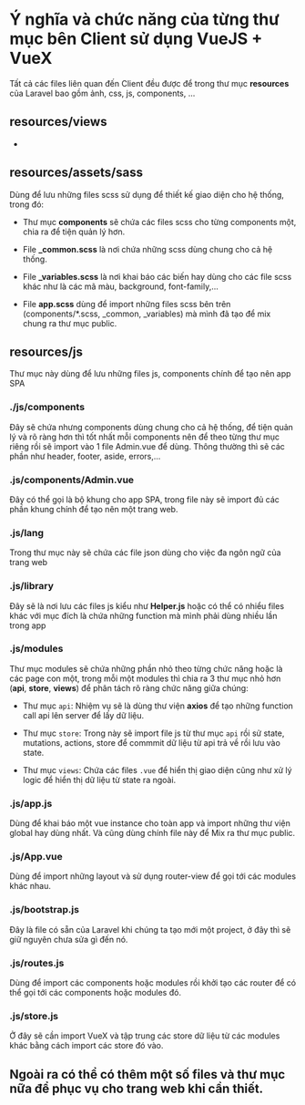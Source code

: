 # Ý nghĩa và chức năng của từng thư mục bên Client sử dụng VueJS + VueX

Tất cả các files liên quan đến Client đều được để trong thư mục **resources** của Laravel bao gồm ảnh, css, js, components, ...

## resources/views

-

## resources/assets/sass

Dùng để lưu những files scss sử dụng để thiết kế giao diện cho hệ thống, trong đó:

- Thư mục **components** sẽ chứa các files scss cho từng components một, chia ra để tiện quản lý hơn.

- File **_common.scss** là nơi chứa những scss dùng chung cho cả hệ thống.

- File **_variables.scss** là nơi khai báo các biến hay dùng cho các file scss khác như là các mã màu, background, font-family,...

- File **app.scss** dùng để import những files scss bên trên (components/*.scss, _common, _variables) mà mình đã tạo để mix chung ra thư mục public.

## resources/js

Thư mục này dùng để lưu những files js, components chính để tạo nên app SPA

### ./js/components

Đây sẽ chứa nhưng components dùng chung cho cả hệ thống, để tiện quản lý và rõ ràng hơn thì tốt nhất mỗi components nên để theo từng thư mục riêng rồi sẽ import vào 1 file Admin.vue để dùng. Thông thường thì sẽ các phần như header, footer, aside, errors,...

### .js/components/Admin.vue

Đây có thể gọi là bộ khung cho app SPA, trong file này sẽ import đủ các phần khung chính để tạo nên một trang web.

### .js/lang

Trong thư mục này sẽ chứa các file json dùng cho việc đa ngôn ngữ của trang web

### .js/library

Đây sẽ là nơi lưu các files js kiểu như **Helper.js** hoặc có thể có nhiểu files khác với mục đích là chứa những function mà mình phải dùng nhiều lần trong app

### .js/modules

Thư mục modules sẽ chứa những phần nhỏ theo từng chức năng hoặc là các page con một, trong mỗi một modules thì chia ra 3 thư mục nhỏ hơn (**api**, **store**, **views**) để phân tách rõ ràng chức năng giữa chúng:

- Thư mục `api`: Nhiệm vụ sẽ là dùng thư viện **axios** để tạo những function call api lên server để lấy dữ liệu.

- Thư mục `store`: Trong này sẽ import file js từ thư mục `api` rồi sử state, mutations, actions, store để commmit dữ liệu từ api trả về rồi lưu vào state.

- Thư mục `views`: Chứa các files `.vue` để hiển thị giao diện cũng như xử lý logic để hiển thị dữ liệu từ state ra ngoài.

### .js/app.js

Dùng để khai báo một vue instance cho toàn app và import những thư viện global hay dùng nhất. Và cũng dùng chính file này để Mix ra thư mục public.

### .js/App.vue

Dùng để import những layout và sử dụng router-view để gọi tới các modules khác nhau.

### .js/bootstrap.js

Đây là file có sẵn của Laravel khi chúng ta tạo mới một project, ở đây thì sẽ giữ nguyên chưa sửa gì đến nó.

### .js/routes.js

Dùng để import các components hoặc modules rồi khởi tạo các router để có thể gọi tới các components hoặc modules đó.

### .js/store.js

Ở đây sẽ cần import VueX và tập trung các store dữ liệu từ các modules khác bằng cách import các store đó vào.

## Ngoài ra có thể có thêm một số files và thư mục nữa để phục vụ cho trang web khi cần thiết.
